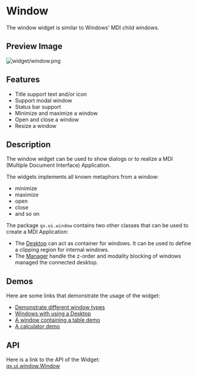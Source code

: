 Window
======

The window widget is similar to Windows' MDI child windows.

Preview Image
-------------

![widget/window.png](/pages/widget/window.png%0A%20%20%20%20%20%20%20%20%20%20%20%20%20%20%20%20%20%20%20%20:width:%20500%20px%0A%20%20%20%20%20%20%20%20%20%20%20%20%20%20%20%20%20%20%20%20:target:%20../../_images/window.png)

Features
--------

-   Title support text and/or icon
-   Support modal window
-   Status bar support
-   Minimize and maximize a window
-   Open and close a window
-   Resize a window

Description
-----------

The window widget can be used to show dialogs or to realize a MDI
(Multiple Document Interface) Application.

The widgets implements all known metaphors from a window:

-   minimize
-   maximize
-   open
-   close
-   and so on

The package `qx.ui.window` contains two other classes that can be used
to create a MDI Application:

-   The
    [Desktop](http://demo.qooxdoo.org/%{version}/apiviewer/#qx.ui.window.Desktop)
    can act as container for windows. It can be used to define a
    clipping region for internal windows.
-   The
    [Manager](http://demo.qooxdoo.org/%{version}/apiviewer/#qx.ui.window.Manager)
    handle the z-order and modality blocking of windows managed the
    connected desktop.

Demos
-----

Here are some links that demonstrate the usage of the widget:

-   [Demonstrate different window
    types](http://demo.qooxdoo.org/%{version}/demobrowser/#widget~Window.html)
-   [Windows with using a
    Desktop](http://demo.qooxdoo.org/%{version}/demobrowser/#widget~Desktop.html)
-   [A window containing a table
    demo](http://demo.qooxdoo.org/%{version}/demobrowser/#table~Table.html)
-   [A calculator
    demo](http://demo.qooxdoo.org/%{version}/demobrowser/#showcase~Calculator.html)

API
---

Here is a link to the API of the Widget:\
[qx.ui.window.Window](http://demo.qooxdoo.org/%{version}/apiviewer/#qx.ui.window.Window)
